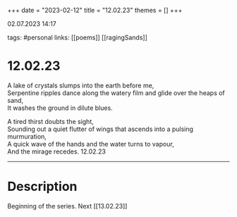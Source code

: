 +++
date = "2023-02-12"
title = "12.02.23"
themes = []
+++

02.07.2023 14:17

tags: #personal
links: [[poems]] [[ragingSands]]

# 12.02.23
A lake of crystals slumps into the earth before me,  
Serpentine ripples dance along the watery film and glide over the heaps of sand,  
It washes the ground in dilute blues.  
  
A tired thirst doubts the sight,  
Sounding out a quiet flutter of wings that ascends into a pulsing murmuration,  
A quick wave of the hands and the water turns to vapour,  
And the mirage recedes.
12.02.23

---
# Description
Beginning of the series.
Next [[13.02.23]]